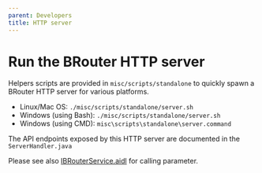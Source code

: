 ```yaml
---
parent: Developers
title: HTTP server
---
```


# Run the BRouter HTTP server

Helpers scripts are provided in `misc/scripts/standalone` to quickly spawn a
BRouter HTTP server for various platforms.

* Linux/Mac OS: `./misc/scripts/standalone/server.sh`
* Windows (using Bash): `./misc/scripts/standalone/server.sh`
* Windows (using CMD): `misc\scripts\standalone\server.command`

The API endpoints exposed by this HTTP server are documented in the
`ServerHandler.java`

Please see also [IBRouterService.aidl](./android_service.md) for calling parameter.
